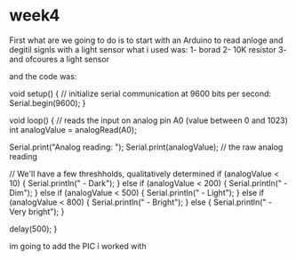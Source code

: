 # week4

First what are we going to do is to start with an Arduino to read anloge and degitil signls with a light sensor
 what i used was:
 1- borad
 2- 10K resistor
 3- and ofcoures a light sensor
 
 and the code was:
 
 void setup() {
  // initialize serial communication at 9600 bits per second:
  Serial.begin(9600);
}

void loop() {
  // reads the input on analog pin A0 (value between 0 and 1023)
  int analogValue = analogRead(A0);

  Serial.print("Analog reading: ");
  Serial.print(analogValue);   // the raw analog reading

  // We'll have a few threshholds, qualitatively determined
  if (analogValue < 10) {
    Serial.println(" - Dark");
  } else if (analogValue < 200) {
    Serial.println(" - Dim");
  } else if (analogValue < 500) {
    Serial.println(" - Light");
  } else if (analogValue < 800) {
    Serial.println(" - Bright");
  } else {
    Serial.println(" - Very bright");
  }

  delay(500);
}

im going to add the PIC i worked with
